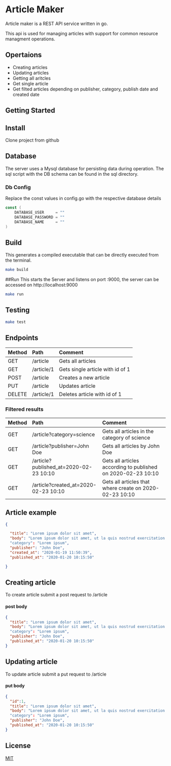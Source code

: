 # Article Maker

Article maker is a REST API service written in go.

This api is used for managing articles with support for common resource managment operations.

## Opertaions

* Creating articles
* Updating articles
* Getting all aritcles
* Get single article
* Get filted articles depending on publisher, category, publish date and created date

## Getting Started

## Install
Clone project from github

## Database
The server uses a Mysql database for persisting data during operation.
The sql script with the DB schema can be found in the sql directory.

### Db Config
Replace the const values in config.go with the respective database details
```go
const (
	DATABASE_USER     = ""
	DATABASE_PASSWORD = ""
	DATABASE_NAME     = ""
)

```

## Build
This generates a compiled executable that can be directly executed from the terminal.
```bash
make build
```
##Run
This starts the Server and listens on port :9000, the server can be accessed on http://localhost:9000
```bash
make run
```
## Testing
```bash
make test
```



## Endpoints

| Method        | Path           | Comment  |
| ------------- |:-------------| :-----|
| GET     | /article | Gets all articles
| GET     | /article/1      |   Gets single article with id of 1 |
| POST | /article      |    Creates a new article |
| PUT | /article      |    Updates article |
| DELETE | /article/1      |    Deletes article with id of 1 |


### Filtered results
| Method        | Path           | Comment  |
| ------------- |:-------------| :-----|
| GET     | /article?category=science | Gets all articles in the category of science
| GET     | /article?publisher=John Doe | Gets all articles by John Doe
| GET     | /article?published_at=2020-02-23 10:10 | Gets all articles according to published on 2020-02-23 10:10
| GET     | /article?created_at=2020-02-23 10:10 | Gets all articles that where create on 2020-02-23 10:10

## Article example
```json
{

  "title": "Lorem ipsum dolor sit amet",
  "body": "Lorem ipsum dolor sit amet, ut la quis nostrud exercitation ullamco laboris nisi ut al"
  "category": "Lorem ipsum",
  "publisher": "John Doe",
  "created_at": "2020-01-19 11:50:39",
  "published_at": "2020-01-20 10:15:50"

}
```

## Creating article
To create article submit a post request to /article
#### post body
```json
{
  "title": "Lorem ipsum dolor sit amet",
  "body": "Lorem ipsum dolor sit amet, ut la quis nostrud exercitation ullamco laboris nisi ut al"
  "category": "Lorem ipsum",
  "publisher": "John Doe",
  "published_at": "2020-01-20 10:15:50"
}
```

## Updating article
To update article submit a put request to /article
#### put body
```json
{
  "id":1,
  "title": "Lorem ipsum dolor sit amet",
  "body": "Lorem ipsum dolor sit amet, ut la quis nostrud exercitation ullamco laboris nisi ut al"
  "category": "Lorem ipsum",
  "publisher": "John Doe",
  "published_at": "2020-01-20 10:15:50"
}
```

## License

[MIT](https://choosealicense.com/licenses/mit/)
